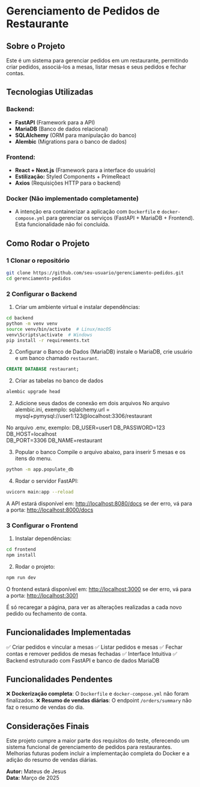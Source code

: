 # Gerenciamento de Pedidos de Restaurante

## Sobre o Projeto
Este é um sistema para gerenciar pedidos em um restaurante, permitindo criar pedidos, associá-los a mesas, listar mesas e seus pedidos e fechar contas.

## Tecnologias Utilizadas

### Backend:
- **FastAPI** (Framework para a API)
- **MariaDB** (Banco de dados relacional)
- **SQLAlchemy** (ORM para manipulação do banco)
- **Alembic** (Migrations para o banco de dados)

### Frontend:
- **React + Next.js** (Framework para a interface do usuário)
- **Estilização:** Styled Components + PrimeReact
- **Axios** (Requisições HTTP para o backend)

### Docker (Não implementado completamente)
- A intenção era containerizar a aplicação com `Dockerfile` e `docker-compose.yml` para gerenciar os serviços (FastAPI + MariaDB + Frontend). Esta funcionalidade não foi concluída.


## Como Rodar o Projeto

### 1️ Clonar o repositório
```bash
git clone https://github.com/seu-usuario/gerenciamento-pedidos.git
cd gerenciamento-pedidos
```

### 2️ Configurar o Backend
1. Criar um ambiente virtual e instalar dependências:
```bash
cd backend
python -m venv venv
source venv/bin/activate  # Linux/macOS
venv\Scripts\activate  # Windows
pip install -r requirements.txt
```

2. Configurar o Banco de Dados (MariaDB)
instale o MariaDB, crie usuário e um banco chamado `restaurant`.
```sql
CREATE DATABASE restaurant;
```

2. Criar as tabelas no banco de dados
```bash
alembic upgrade head
```

2. Adicione seus dados de conexão em dois arquivos
No arquivo alembic.ini, exemplo: sqlalchemy.url = mysql+pymysql://user1:123@localhost:3306/restaurant

No arquivo .env, exemplo: 
DB_USER=user1
DB_PASSWORD=123
DB_HOST=localhost  
DB_PORT=3306
DB_NAME=restaurant

3. Popular o banco
Compile o arquivo abaixo, para inserir 5 mesas e os itens do menu.
```bash
python -m app.populate_db
```

4. Rodar o servidor FastAPI:
```bash
uvicorn main:app --reload
```
A API estará disponível em: [http://localhost:8080/docs](http://localhost:8080/docs)
se der erro, vá para a porta: [http://localhost:8000/docs](http://localhost:8080/docs)

### 3️ Configurar o Frontend
1. Instalar dependências:
```bash
cd frontend
npm install
```
2. Rodar o projeto:
```bash
npm run dev
```
O frontend estará disponível em: [http://localhost:3000](http://localhost:3000)
se der erro, vá para a porta: [http://localhost:3001](http://localhost:3001)

É só recaregar a página, para ver as alterações realizadas a cada novo pedido ou fechamento de conta.

## Funcionalidades Implementadas
✅ Criar pedidos e vincular a mesas
✅ Listar pedidos e mesas
✅ Fechar contas e remover pedidos de mesas fechadas
✅ Interface Intuitiva
✅ Backend estruturado com FastAPI e banco de dados MariaDB

## Funcionalidades Pendentes
❌ **Dockerização completa**: O `Dockerfile` e `docker-compose.yml` não foram finalizados.
❌ **Resumo de vendas diárias**: O endpoint `/orders/summary` não faz o resumo de vendas do dia.

## Considerações Finais
Este projeto cumpre a maior parte dos requisitos do teste, oferecendo um sistema funcional de gerenciamento de pedidos para restaurantes. Melhorias futuras podem incluir a implementação completa do Docker e a adição do resumo de vendas diárias.

**Autor:** Mateus de Jesus  
**Data:** Março de 2025
